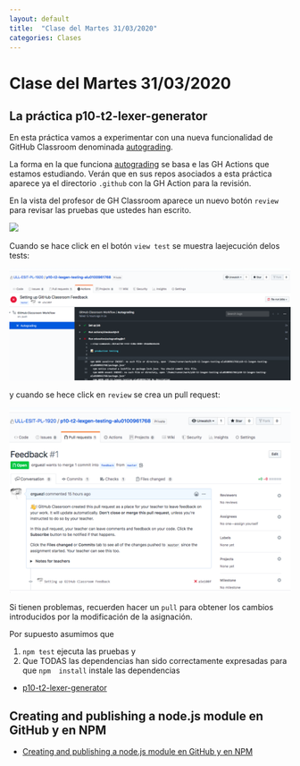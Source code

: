 ```yaml
---
layout: default
title:  "Clase del Martes 31/03/2020"
categories: Clases
---
```


# Clase del Martes 31/03/2020

## La práctica p10-t2-lexer-generator

En esta práctica vamos a experimentar con una nueva funcionalidad de
GitHub Classroom denominada [autograding](https://classroom.github.com/help/auto-grading).

La forma en la que funciona [autograding](https://classroom.github.com/help/auto-grading) se basa e las GH Actions que estamos estudiando. Verán que en sus repos asociados a esta práctica aparece ya el directorio `.github` con la GH Action para la revisión.

En la vista del profesor de GH Classroom aparece un nuevo botón `review` para revisar las pruebas que ustedes han escrito.

![]({{site.baseurl}}/assets/images/github-classroom-autograde.png)

Cuando se hace click en el botón `view test` se muestra laejecución delos tests:

![](assets/images/github-classroom-autograde-view-test.png)

y cuando se hece click en `review` se crea un pull request:

![](assets/images/github-classroom-autograde-pull-request.png)

Si tienen problemas, recuerden hacer un `pull` para obtener los cambios introducidos por la modificación de la asignación.

Por supuesto asumimos que

1. `npm test` ejecuta las pruebas y 
2. Que TODAS las dependencias han sido correctamente expresadas para que `npm  install` instale las dependencias

* [p10-t2-lexer-generator]({{site.baseurl}}/tema2-expresiones-regulares-y-analisis-lexico/practicas/p10-t2-lexer-generator/)

## Creating and publishing a node.js module en GitHub y en NPM

* [Creating and publishing a node.js module en GitHub y en NPM]({{{site.baseurl}}/tema1-introduccion-a-javascript/creating-and-publishing-npm-module)


